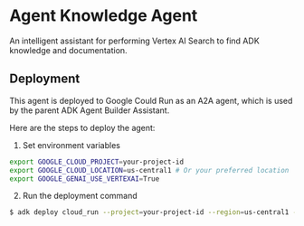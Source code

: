 # Agent Knowledge Agent

An intelligent assistant for performing Vertex AI Search to find ADK knowledge
and documentation.

## Deployment

This agent is deployed to Google Could Run as an A2A agent, which is used by
the parent ADK Agent Builder Assistant.

Here are the steps to deploy the agent:

1. Set environment variables

```bash
export GOOGLE_CLOUD_PROJECT=your-project-id
export GOOGLE_CLOUD_LOCATION=us-central1 # Or your preferred location
export GOOGLE_GENAI_USE_VERTEXAI=True
```

2. Run the deployment command

```bash
$ adk deploy cloud_run --project=your-project-id --region=us-central1 --service_name=adk-agent-builder-knowledge-service --with_ui --a2a ./adk_knowledge_agent
```